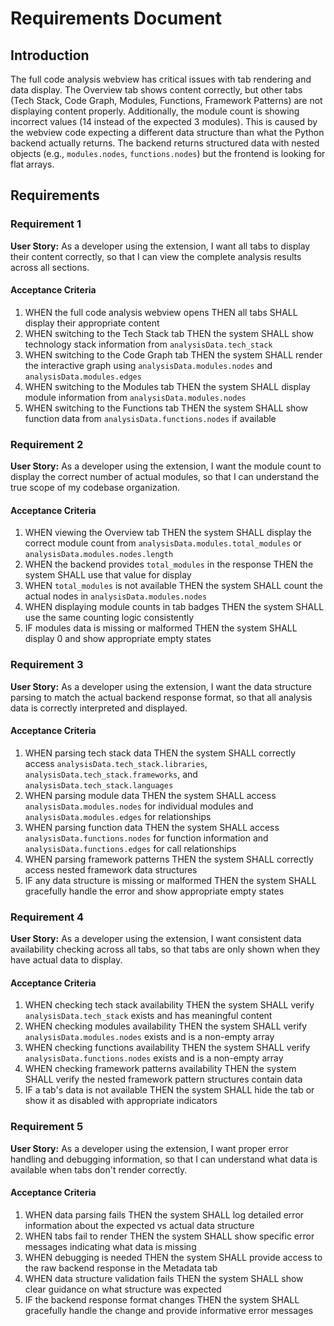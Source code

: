 # Requirements Document

## Introduction

The full code analysis webview has critical issues with tab rendering and data display. The Overview tab shows content correctly, but other tabs (Tech Stack, Code Graph, Modules, Functions, Framework Patterns) are not displaying content properly. Additionally, the module count is showing incorrect values (14 instead of the expected 3 modules). This is caused by the webview code expecting a different data structure than what the Python backend actually returns. The backend returns structured data with nested objects (e.g., `modules.nodes`, `functions.nodes`) but the frontend is looking for flat arrays.

## Requirements

### Requirement 1

**User Story:** As a developer using the extension, I want all tabs to display their content correctly, so that I can view the complete analysis results across all sections.

#### Acceptance Criteria

1. WHEN the full code analysis webview opens THEN all tabs SHALL display their appropriate content
2. WHEN switching to the Tech Stack tab THEN the system SHALL show technology stack information from `analysisData.tech_stack`
3. WHEN switching to the Code Graph tab THEN the system SHALL render the interactive graph using `analysisData.modules.nodes` and `analysisData.modules.edges`
4. WHEN switching to the Modules tab THEN the system SHALL display module information from `analysisData.modules.nodes`
5. WHEN switching to the Functions tab THEN the system SHALL show function data from `analysisData.functions.nodes` if available

### Requirement 2

**User Story:** As a developer using the extension, I want the module count to display the correct number of actual modules, so that I can understand the true scope of my codebase organization.

#### Acceptance Criteria

1. WHEN viewing the Overview tab THEN the system SHALL display the correct module count from `analysisData.modules.total_modules` or `analysisData.modules.nodes.length`
2. WHEN the backend provides `total_modules` in the response THEN the system SHALL use that value for display
3. WHEN `total_modules` is not available THEN the system SHALL count the actual nodes in `analysisData.modules.nodes`
4. WHEN displaying module counts in tab badges THEN the system SHALL use the same counting logic consistently
5. IF modules data is missing or malformed THEN the system SHALL display 0 and show appropriate empty states

### Requirement 3

**User Story:** As a developer using the extension, I want the data structure parsing to match the actual backend response format, so that all analysis data is correctly interpreted and displayed.

#### Acceptance Criteria

1. WHEN parsing tech stack data THEN the system SHALL correctly access `analysisData.tech_stack.libraries`, `analysisData.tech_stack.frameworks`, and `analysisData.tech_stack.languages`
2. WHEN parsing module data THEN the system SHALL access `analysisData.modules.nodes` for individual modules and `analysisData.modules.edges` for relationships
3. WHEN parsing function data THEN the system SHALL access `analysisData.functions.nodes` for function information and `analysisData.functions.edges` for call relationships
4. WHEN parsing framework patterns THEN the system SHALL correctly access nested framework data structures
5. IF any data structure is missing or malformed THEN the system SHALL gracefully handle the error and show appropriate empty states

### Requirement 4

**User Story:** As a developer using the extension, I want consistent data availability checking across all tabs, so that tabs are only shown when they have actual data to display.

#### Acceptance Criteria

1. WHEN checking tech stack availability THEN the system SHALL verify `analysisData.tech_stack` exists and has meaningful content
2. WHEN checking modules availability THEN the system SHALL verify `analysisData.modules.nodes` exists and is a non-empty array
3. WHEN checking functions availability THEN the system SHALL verify `analysisData.functions.nodes` exists and is a non-empty array
4. WHEN checking framework patterns availability THEN the system SHALL verify the nested framework pattern structures contain data
5. IF a tab's data is not available THEN the system SHALL hide the tab or show it as disabled with appropriate indicators

### Requirement 5

**User Story:** As a developer using the extension, I want proper error handling and debugging information, so that I can understand what data is available when tabs don't render correctly.

#### Acceptance Criteria

1. WHEN data parsing fails THEN the system SHALL log detailed error information about the expected vs actual data structure
2. WHEN tabs fail to render THEN the system SHALL show specific error messages indicating what data is missing
3. WHEN debugging is needed THEN the system SHALL provide access to the raw backend response in the Metadata tab
4. WHEN data structure validation fails THEN the system SHALL show clear guidance on what structure was expected
5. IF the backend response format changes THEN the system SHALL gracefully handle the change and provide informative error messages